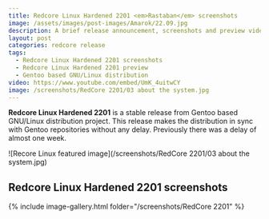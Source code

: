 ```yaml
---
title: Redcore Linux Hardened 2201 <em>Rastaban</em> screenshots
image: /assets/images/post-images/Amarok/22.09.jpg
description: A brief release announcement, screenshots and preview video of Redcore Linux Hardened 2201. Redcore Linux 2201 makes the distribution in sync with Gentoo.
layout: post
categories: redcore release
tags: 
  - Redcore Linux Hardened 2201 screenshots
  - Redcore Linux Hardened 2201 preview
  - Gentoo based GNU/Linux distribution
video: https://www.youtube.com/embed/UmK_4uitwCY
image: /screenshots/RedCore 2201/03 about the system.jpg
---
```


**Redcore Linux Hardened 2201** is a stable release from Gentoo based GNU/Linux distribution project. This release makes the distribution in sync with Gentoo repositories without any delay. Previously there was a delay of almost one week.

![Recore Linux featured image](/screenshots/RedCore 2201/03 about the system.jpg)

## Redcore Linux Hardened 2201 screenshots

{% include image-gallery.html folder="/screenshots/RedCore 2201" %}
